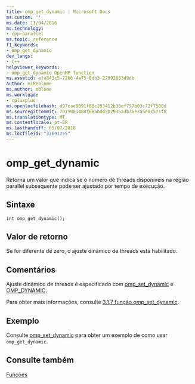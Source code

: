```yaml
---
title: omp_get_dynamic | Microsoft Docs
ms.custom: ''
ms.date: 11/04/2016
ms.technology:
- cpp-parallel
ms.topic: reference
f1_keywords:
- omp_get_dynamic
dev_langs:
- C++
helpviewer_keywords:
- omp_get_dynamic OpenMP function
ms.assetid: efa843c5-7266-4a75-8db3-22992663d9db
author: mikeblome
ms.author: mblome
ms.workload:
- cplusplus
ms.openlocfilehash: d97cae8091f88c283412b36ef757b03c72f7580d
ms.sourcegitcommit: 7019081488f68abdd5b2935a3b36e2a5e8c571f8
ms.translationtype: MT
ms.contentlocale: pt-BR
ms.lasthandoff: 05/07/2018
ms.locfileid: "33691255"
---
```

# <a name="ompgetdynamic"></a>omp_get_dynamic
Retorna um valor que indica se o número de threads disponíveis na região parallel subsequente pode ser ajustado por tempo de execução.  
  
## <a name="syntax"></a>Sintaxe  
  
```  
int omp_get_dynamic();  
```  
  
## <a name="return-value"></a>Valor de retorno  
 Se for diferente de zero, o ajuste dinâmico de threads está habilitado.  
  
## <a name="remarks"></a>Comentários  
 Ajuste dinâmico de threads é especificado com [omp_set_dynamic](../../../parallel/openmp/reference/omp-set-dynamic.md) e [OMP_DYNAMIC](../../../parallel/openmp/reference/omp-dynamic.md).  
  
 Para obter mais informações, consulte [3.1.7 função omp_set_dynamic](../../../parallel/openmp/3-1-7-omp-set-dynamic-function.md).  
  
## <a name="example"></a>Exemplo  
 Consulte [omp_set_dynamic](../../../parallel/openmp/reference/omp-set-dynamic.md) para obter um exemplo de como usar `omp_get_dynamic`.  
  
## <a name="see-also"></a>Consulte também  
 [Funções](../../../parallel/openmp/reference/openmp-functions.md)
